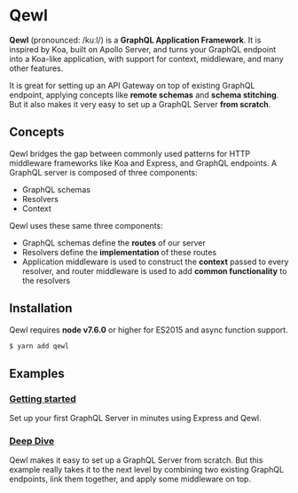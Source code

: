# Qewl

**Qewl** (pronounced: /kuːl/) is a **GraphQL Application Framework**.
It is inspired by Koa, built on Apollo Server, and turns your GraphQL endpoint into a Koa-like application, with support for context, middleware, and many other features.

It is great for setting up an API Gateway on top of existing GraphQL endpoint, applying concepts like **remote schemas** and **schema stitching**. But it also makes it very easy to set up a GraphQL Server **from scratch**.

## Concepts

Qewl bridges the gap between commonly used patterns for HTTP middleware frameworks like Koa and Express, and GraphQL endpoints.
A GraphQL server is composed of three components:
- GraphQL schemas
- Resolvers
- Context

Qewl uses these same three components:
- GraphQL schemas define the **routes** of our server
- Resolvers define the **implementation** of these routes
- Application middleware is used to construct the **context** passed to every resolver, and router middleware is used to add **common functionality** to the resolvers

## Installation
Qewl requires **node v7.6.0** or higher for ES2015 and async function support.
```bash
$ yarn add qewl
```

## Examples

### [Getting started](./examples/getting-started#readme)
Set up your first GraphQL Server in minutes using Express and Qewl.

### [Deep Dive](./examples/deep-dive#readme)
Qewl makes it easy to set up a GraphQL Server from scratch. But this example really takes it to the next level by combining two existing GraphQL endpoints, link them together, and apply some middleware on top.
